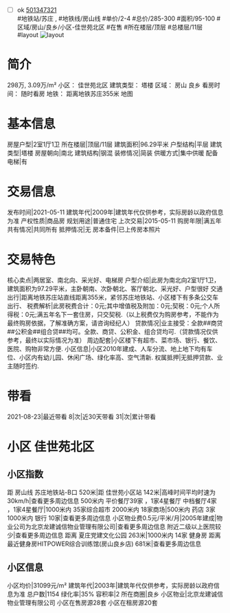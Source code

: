 - [ ] ok [501347321](https://bj.5i5j.com/ershoufang/501347321.html)  
 #地铁站/苏庄 ,  #地铁线/房山线
#单价/2-4 #总价/285-300 #面积/95-100   #区域/房山/良乡/小区-佳世苑北区 #在售 #所在楼层/顶层 #总楼层/11层 #layout 
![layout](http://image2a.5i5j.com/scm/HOUSE_CUSTOMER/05a7c0d652ff4d4d858f87e22fdac2f1.jpg_P5.jpg) 
# 简介 
 298万,  3.09万/m² 
小区： 佳世苑北区
建筑类型： 塔楼
区域： 房山 良乡
看房时间： 随时看房
地铁： 距离地铁苏庄355米 地图
# 基本信息 
 房屋户型|2室1厅1卫
所在楼层|顶层/11层
建筑面积|96.29平米
户型结构|平层
建筑类型|塔楼
房屋朝向|南北
建筑结构|钢混
装修情况|简装
供暖方式|集中供暖
配备电梯|有
# 交易信息 
 发布时间|2021-05-11
建筑年代|2009年|建筑年代仅供参考，实际房龄以政府信息为准
产权性质|商品房
规划用途|普通住宅
上次交易|2015-05-11
购房年限|满五年
共有情况|共同所有
抵押情况|无
房本备件|已上传房本照片
# 交易特色 
 核心卖点|两居室、南北向、采光好、电梯房
户型介绍|此房为南北向2室1厅1卫，建筑面积为97.29平米，主卧朝南、次卧朝北、客厅朝北、采光好、户型很好
交通出行|距离地铁苏庄站直线距离355米，紧邻苏庄地铁站、小区楼下有多条公交车出行、
税费解析|此房税费合计：0元;其中增值税及附加：0元;契税：0元;个人所得税：0元;满五年名下一套住房，只交契税.（以上税费仅为购房参考，不能作为最终购房依据，了解准确方案，请咨询经纪人）
贷款情况|业主接受：全款##商贷##公积金##组合贷##均可。全款、商贷、公积金、组合贷均可.（贷款情况仅供参考，最终以实际情况为准）
周边配套|小区楼下有超市、菜市场、银行、餐饮、医院、购物非常方便.
小区信息|小区2010年建成、人车分流、地上地下均有车位、小区内有幼儿园、休闲广场、绿化率高、空气清新.
权属抵押|无抵押贷款、业主随时签约.
# 带看 
 2021-08-23|最近带看	 8|次|近30天带看	 31|次|累计带看
# 小区 佳世苑北区
## 小区指数 
 距 房山线 苏庄地铁站-B口 520米|距 佳世苑小区站 142米|高峰时间平均时速为30km/h|查看更多周边信息
500米内 平价餐厅39家 ，1家4星餐厅
中档餐厅4家 ，1家4星餐厅|1000米内 35家综合超市
2000米内 18家商场|500米内 药店 3家
1000米内 银行 10家|查看更多周边信息
小区物业费0.5元/平米/月|2005年建成|物业公司为北京龙建诚信物业管理有限公司|查看更多周边信息
附近二级以上医院较少|查看更多周边信息
距离 夏庄党建文化公园 263米|1000米内 14家 健身房
距离最近健身房HITPOWER综合训练馆(房山良乡店) 681米|查看更多周边信息
## 小区信息 
 小区均价|31099元/m²
建筑年代|2003年|建筑年代仅供参考，实际房龄以政府信息为准
总户数|1154
绿化率|35%
容积率|2
所在商圈|良乡
小区物业|北京龙建诚信物业管理有限公司
小区在售房源28套
小区在租房源20套
